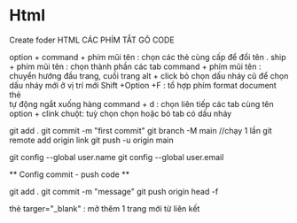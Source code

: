 # Html
Create foder HTML
CÁC PHÍM TẮT GÕ CODE

option + command + phím mũi tên :  chọn các thẻ cùng cấp để đổi tên .
ship + phím mũi tên : chọn thành phần các tab
command + phím mũi tên : chuyển hướng đầu trang, cuối trang
alt + click bỏ chọn dấu nháy cũ để chọn dấu nháy mới ở vị trí mới
Shift +Option +F : tổ hợp phím format document
thẻ <br> tự động ngắt xuống hàng
command + d : chọn liên tiếp các tab cùng tên
option + clink chuột: tuỳ chọn chọn hoặc bỏ tab có dấu nháy

git add . 
git commit -m "first commit"
git branch -M main //chạy 1 lần
git remote add origin link
git push -u origin main

git config --global user.name 
git config --global user.email 

** Config commit - push code **

git add .
git commit -m "message" 
git push origin head -f

thẻ targer="_blank" : mở thêm 1 trang mới từ liên kết
